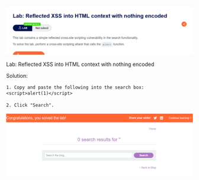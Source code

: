 ![Lab title](image.png) 

Lab: Reflected XSS into HTML context with nothing encoded

Solution: 

    1. Copy and paste the following into the search box:
    <script>alert(1)</script>
    
    2. Click "Search".

![Solved](image-1.png)
